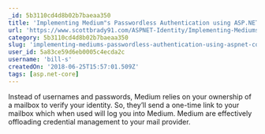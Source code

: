 ```yaml
---
_id: 5b3110cd4d8b02b7baeaa350
title: 'Implementing Medium"s Passwordless Authentication using ASP.NET Core Identity'
url: 'https://www.scottbrady91.com/ASPNET-Identity/Implementing-Mediums-Passwordless-Authentication-using-ASPNET-Core-Identity'
category: 5b3110cd4d8b02b7baeaa350
slug: 'implementing-mediums-passwordless-authentication-using-aspnet-core-identity'
user_id: 5a83ce59d6eb0005c4ecda2c
username: 'bill-s'
createdOn: '2018-06-25T15:57:01.509Z'
tags: [asp.net-core]
---
```


Instead of usernames and passwords, Medium relies on your ownership of a mailbox to verify your identity. So, they’ll send a one-time link to your mailbox which when used will log you into Medium. Medium are effectively offloading credential management to your mail provider.
